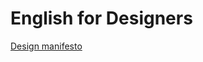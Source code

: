 # English for Designers
[Design manifesto](https://github.com/vojtechpulec/english-for-designers/blob/main/01-design-manifesto/index.md)
